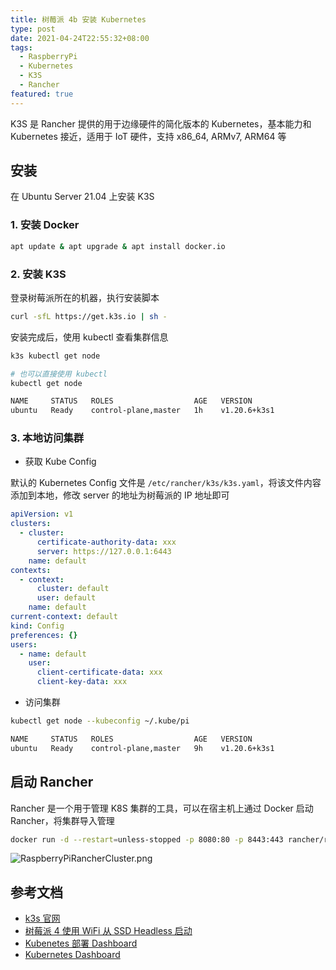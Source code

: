 ```yaml
---
title: 树莓派 4b 安装 Kubernetes
type: post
date: 2021-04-24T22:55:32+08:00
tags:
  - RaspberryPi
  - Kubernetes
  - K3S
  - Rancher
featured: true
---
```


K3S 是 Rancher 提供的用于边缘硬件的简化版本的 Kubernetes，基本能力和 Kubernetes 接近，适用于 IoT 硬件，支持 x86_64, ARMv7, ARM64 等

## 安装

在 Ubuntu Server 21.04 上安装 K3S

### 1. 安装 Docker

```bash
apt update & apt upgrade & apt install docker.io
```

### 2. 安装 K3S

登录树莓派所在的机器，执行安装脚本

```bash
curl -sfL https://get.k3s.io | sh -
```

安装完成后，使用 kubectl 查看集群信息

```bash
k3s kubectl get node

# 也可以直接使用 kubectl
kubectl get node

NAME     STATUS   ROLES                  AGE   VERSION
ubuntu   Ready    control-plane,master   1h    v1.20.6+k3s1
```

### 3. 本地访问集群

- 获取 Kube Config

默认的 Kubernetes Config 文件是 `/etc/rancher/k3s/k3s.yaml`，将该文件内容添加到本地，修改 server 的地址为树莓派的 IP 地址即可

```yaml
apiVersion: v1
clusters:
  - cluster:
      certificate-authority-data: xxx
      server: https://127.0.0.1:6443
    name: default
contexts:
  - context:
      cluster: default
      user: default
    name: default
current-context: default
kind: Config
preferences: {}
users:
  - name: default
    user:
      client-certificate-data: xxx
      client-key-data: xxx
```

- 访问集群

```bash
kubectl get node --kubeconfig ~/.kube/pi

NAME     STATUS   ROLES                  AGE   VERSION
ubuntu   Ready    control-plane,master   9h    v1.20.6+k3s1
```

## 启动 Rancher

Rancher 是一个用于管理 K8S 集群的工具，可以在宿主机上通过 Docker 启动 Rancher，将集群导入管理

```bash
docker run -d --restart=unless-stopped -p 8080:80 -p 8443:443 rancher/rancher:v2.3.5
```

![RaspberryPiRancherCluster.png](https://img.hellowood.dev/picture/RaspberryPiRancherCluster.png)

## 参考文档

- [k3s 官网](https://k3s.io/)
- [树莓派 4 使用 WiFi 从 SSD Headless 启动](https://helloworlde.github.io/2021/04/24/%E6%A0%91%E8%8E%93%E6%B4%BE-4b-%E4%BD%BF%E7%94%A8-WiFi-%E4%BB%8E-SSD-Headless-%E5%90%AF%E5%8A%A8/)
- [Kubenetes 部署 Dashboard](https://helloworlde.github.io/2019/09/08/Kubenetes-%E9%83%A8%E7%BD%B2-Dashboard/)
- [Kubernetes Dashboard](https://rancher.com/docs/k3s/latest/en/installation/kube-dashboard/)
